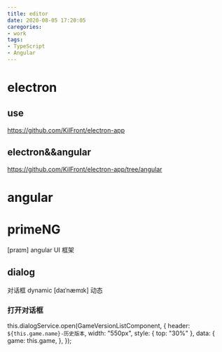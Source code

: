 ```yaml
---
title: editor
date: 2020-08-05 17:20:05
caregories:
- work
tags:
- TypeScript
- Angular
---
```


# electron
## use
https://github.com/KilFront/electron-app

## electron&&angular
https://github.com/KilFront/electron-app/tree/angular

# angular

# primeNG
[praɪm]
angular UI 框架

## dialog
对话框
dynamic  [daɪˈnæmɪk] 动态
### 打开对话框
this.dialogService.open(GameVersionListComponent, {
      header: `${this.game.name}-历史版本`,
      width: "550px",
      style: { top: "30%" },
      data: {
        game: this.game,
      },
    });